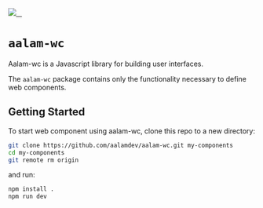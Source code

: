 <a aria-label="aalam logo" href="https://www.aalam.io">
 <img src="https://img.shields.io/badge/MADE%20BY%20AALAM-000000.svg?style=for-the-badge&logo=aalam&labelColor=000">
</a>
<a aria-label="NPM version" href="https://www.npmjs.com/package/next">
 <img alt="" src="https://img.shields.io/npm/v/aalam-w.svg?style=for-the-badge&labelColor=000000">
</a>
<a aria-label="License" href="https://github.com/aalamdev/aalam-wc/blob/master/LICENSE">
 <img alt="" src="https://img.shields.io/npm/l/aalam-w.svg?style=for-the-badge&labelColor=000000">
</a>
<a aria-label="Follow on GitHub" href="https://github.com/aalamdev">
 <img alt="" src="https://img.shields.io/badge/Folow%20on%20Github-blueviolet.svg?style=for-the-badge&logo=aalam-w.js&labelColor=000000&logoWidth=20">
</a>

# `aalam-wc`

Aalam-wc is a Javascript library for building user interfaces.

The `aalam-wc` package contains only the functionality necessary to define web components.

## Getting Started

To start web component using aalam-wc, clone this repo to a new directory:

```bash
git clone https://github.com/aalamdev/aalam-wc.git my-components
cd my-components
git remote rm origin
```

and run:

```bash
npm install .
npm run dev
```
